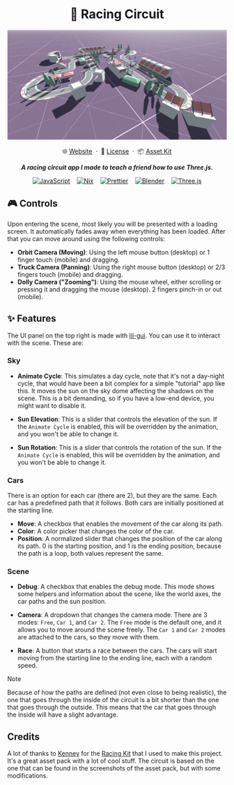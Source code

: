 <div align="center">
  <h1>🏁 Racing Circuit</h1>
  <p></p>
</div>

<div align="center">
 <a href="https://racing-circuit.pages.dev">
    <img src="./public/og.png" alt="Preview image of the project" />
  </a>
</div>

<p></p>

<div align="center">
  🌐 <a href="https://racing-circuit.pages.dev" target="_blank">Website</a>
  <span>&nbsp;·&nbsp;</span>
  🔑 <a href="https://github.com/iivvaannxx/racing-circuit?tab=MIT-1-ov-file#readme">License</a>
  <span>&nbsp;·&nbsp;</span>
  📦 <a href="https://kenney.nl/assets/racing-kit">Asset Kit</a>

  <p></p>
  <p><em><b>A racing circuit app I made to teach a friend how to use Three.js.</b></em></p>

  <p align="center">
    <a href="https://developer.mozilla.org/en-US/docs/Web/JavaScript"><img hspace="6" src="https://img.shields.io/badge/JavaScript-323330?style=for-the-badge&logo=javascript&logoColor=F7DF1E" alt="JavaScript"></a>
    <a href="https://nix.dev/tutorials/nix-language"><img hspace="6" src="https://img.shields.io/badge/NIX-5277C3.svg?style=for-the-badge&amp;logo=NixOS&amp;logoColor=white" alt="Nix"></a>
    <a href="https://prettier.io"><img hspace="6" src="https://img.shields.io/badge/prettier-1A2C34?style=for-the-badge&amp;logo=prettier&amp;logoColor=F7BA3E" alt="Prettier"></a>
    <a href="https://blender.org"><img hspace="6" src="https://img.shields.io/badge/blender-%23F5792A.svg?style=for-the-badge&amp;logo=blender&amp;logoColor=white" alt="Blender"></a>
  <a href="https://threejs.org"><img hspace="6" src="https://img.shields.io/badge/three.js-white?style=for-the-badge&amp;logo=threedotjs&amp;logoColor=black&amp;logoWidth=16" alt="Three.js"></a>
  </p>
</div>

## 🎮 Controls

Upon entering the scene, most likely you will be presented with a loading screen. It automatically fades away when everything has been loaded. After that you can move around using the following controls: 

- **Orbit Camera (Moving)**: Using the left mouse button (desktop) or 1 finger touch (mobile) and dragging.
- **Truck Camera (Panning)**: Using the right mouse button (desktop) or 2/3 fingers touch (mobile) and dragging.
- **Dolly Camera ("Zooming")**: Using the mouse wheel, either scrolling or pressing it and dragging the mouse (desktop). 2 fingers pinch-in or out (mobile).


## ✨ Features

The UI panel on the top right is made with [lil-gui](https://github.com/georgealways/lil-gui). You can use it to interact with the scene. These are:

### Sky

 - **Animate Cycle**: This simulates a day cycle, note that it's not a day-night cycle, that would have been a bit complex for a simple "tutorial" app like this. It moves the sun on the sky dome affecting the shadows on the scene. This is a bit demanding, so if you have a low-end device, you might want to disable it.

 - **Sun Elevation**: This is a slider that controls the elevation of the sun. If the `Animate Cycle` is enabled, this will be overridden by the animation, and you won't be able to change it.

 - **Sun Rotation**: This is a slider that controls the rotation of the sun. If the `Animate Cycle` is enabled, this will be overridden by the animation, and you won't be able to change it.

### Cars

There is an option for each car (there are 2), but they are the same. Each car has a predefined path that it follows. Both cars are initially positioned at the starting line.

- **Move**: A checkbox that enables the movement of the car along its path.
- **Color**: A color picker that changes the color of the car.
- **Position**: A normalized slider that changes the position of the car along its path. 0 is the starting position, and 1 is the ending position, because the path is a loop, both values represent the same. 

### Scene

- **Debug**: A checkbox that enables the debug mode. This mode shows some helpers and information about the scene, like the world axes, the car paths and the sun position.

- **Camera**: A dropdown that changes the camera mode. There are 3 modes: `Free`, `Car 1`, and `Car 2`. The `Free` mode is the default one, and it allows you to move around the scene freely. The `Car 1` and `Car 2` modes are attached to the cars, so they move with them.

- **Race**: A button that starts a race between the cars. The cars will start moving from the starting line to the ending line, each with a random speed.

> [!NOTE]
> Because of how the paths are defined (not even close to being realistic), the one that goes through the inside of the circuit is a bit shorter than the one that goes through the outside. This means that the car that goes through the inside will have a slight advantage.

## Credits

A lot of thanks to [Kenney](https://kenney.nl) for the [Racing Kit](https://kenney.nl/assets/racing-kit) that I used to make this project. It's a great asset pack with a lot of cool stuff. The circuit is based on the one that can be found in the screenshots of the asset pack, but with some modifications.